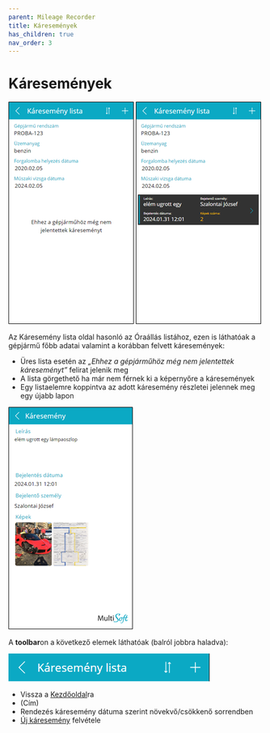 ```yaml
---
parent: Mileage Recorder
title: Káresemények
has_children: true
nav_order: 3
---
```


# Káresemények

![accidents empty list](static/images/AccidentsListEmpty.png)
![accidents list with item](static/images/AccidentsList.png)

Az Káresemény lista oldal hasonló az Óraállás listához, ezen is láthatóak a gépjármű főbb adatai valamint a korábban felvett káresemények:
-	Üres lista esetén az *„Ehhez a gépjárműhöz még nem jelentettek káreseményt”* felirat jelenik meg
-	A lista görgethető ha már nem férnek ki a képernyőre a káresemények
-	Egy listaelemre koppintva az adott káresemény részletei jelennek meg egy újabb lapon

![accident view](static/images/AccidentView.png)

A **toolbar**on a következő elemek láthatóak (balról jobbra haladva):

![accidents list toolbar](static/images/AccidentsListToolbar.png)

-	Vissza a [Kezdőoldal](./chapters/login/05_StartPage.md)ra
-	(Cím)
-	Rendezés káresemény dátuma szerint növekvő/csökkenő sorrendben
-	[Új káresemény](./chapters/mileagerecords/15_NewAccident.md) felvétele
